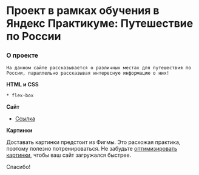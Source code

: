 # Проект в рамках обучения в Яндекс Практикуме: Путешествие по России

### О проекте

    На данном сайте рассказывается о различных местах для путешествия по России, параллельно рассказывая интересную информацию о них!

**HTML и CSS**

    * flex-box

**Сайт**

* [Ссылка](https://magby132.github.io/russian-travel/)

**Картинки**

Доставать картинки предстоит из Фигмы. Это расхожая практика, поэтому полезно потренироваться.
Не забудьте [оптимизировать картинки](https://tinypng.com/), чтобы ваш сайт загружался быстрее.

Спасибо!
